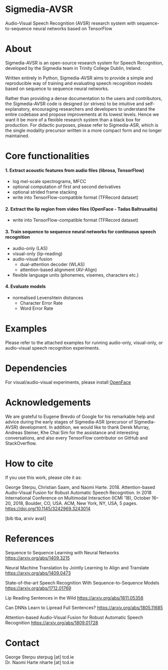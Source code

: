 # Sigmedia-AVSR

Audio-Visual Speech Recognition (AVSR) research system with sequence-to-sequence neural networks based on TensorFlow

# About

Sigmedia-AVSR is an open-source research system for Speech Recognition, developed by the Sigmedia team
in Trinity College Dublin, Ireland.

Written entirely in Python, Sigmedia-AVSR aims to provide a simple and reproducible way of training and evaluating
speech recognition models based on sequence to sequence neural networks. 

Rather than providing a dense documentation to the users and contributors, the Sigmedia-AVSR code is designed
(or strives) to be intuitive and self-explanatory, encouraging researchers and developers to understand the entire
codebase and propose improvements at its lowest levels. Hence we want it be more of a flexible research system than
a black box for production. For didactic purposes, please refer to Sigmedia-ASR, which is the single modality
precursor written in a more compact form and no longer maintained.

# Core functionalities

#### 1. Extract acoustic features from audio files (librosa, TensorFlow)
* log mel-scale spectrograms, MFCC
* optional computation of first and second derivatives
* optional strided frame stacking
* write into TensorFlow-compatible format (TFRecord dataset)
    
#### 2. Extract the lip region from video files (OpenFace - Tadas Baltrusaitis)
* write into TensorFlow-compatible format (TFRecord dataset)

#### 3. Train sequence to sequence neural networks for continuous speech recognition
* audio-only (LAS)
* visual-only (lip-reading)
* audio-visual fusion
    * dual-attention decoder (WLAS)
    * attention-based alignment (AV-Align)
* flexible language units (phonemes, visemes, characters etc.)
 
#### 4. Evaluate models
* normalised Levenshtein distances
    * Character Error Rate
    * Word Error Rate

# Examples

Please refer to the attached examples for running audio-only, visual-only, or audio-visual speech recognition experiments.

# Dependencies

For visual/audio-visual experiments, please install [OpenFace](https://github.com/TadasBaltrusaitis/OpenFace)


# Acknowledgements

We are grateful to Eugene Brevdo of Google for his remarkable help and advice during the early stages of Sigmedia-ASR 
(precursor of Sigmedia-AVSR) development. In addition, we would like to thank 
Derek Murray, Andreas Steiner, Khe Chai Sim for the assistance and interesting conversations, and also every
TensorFlow contributor on GitHub and StackOverflow.

# How to cite

If you use this work, please cite it as:

George Sterpu, Christian Saam, and Naomi Harte. 2018. 
Attention-based Audio-Visual Fusion for Robust Automatic Speech Recognition. 
In 2018 International Conference on Multimodal Interaction (ICMI ’18), October 16–20, 2018, Boulder, CO, USA.
ACM, New York, NY, USA, 5 pages. https://doi.org/10.1145/3242969.3243014

[bib tba, arxiv avail]

# References

Sequence to Sequence Learning with Neural Networks
https://arxiv.org/abs/1409.3215

Neural Machine Translation by Jointly Learning to Align and Translate
https://arxiv.org/abs/1409.0473

State-of-the-art Speech Recognition With Sequence-to-Sequence Models
https://arxiv.org/abs/1712.01769

Lip Reading Sentences in the Wild
https://arxiv.org/abs/1611.05358

Can DNNs Learn to Lipread Full Sentences?
https://arxiv.org/abs/1805.11685

Attention-based Audio-Visual Fusion for Robust Automatic Speech Recognition
https://arxiv.org/abs/1809.01728

# Contact

George Sterpu sterpug [at] tcd.ie  
Dr. Naomi Harte nharte [at] tcd.ie
